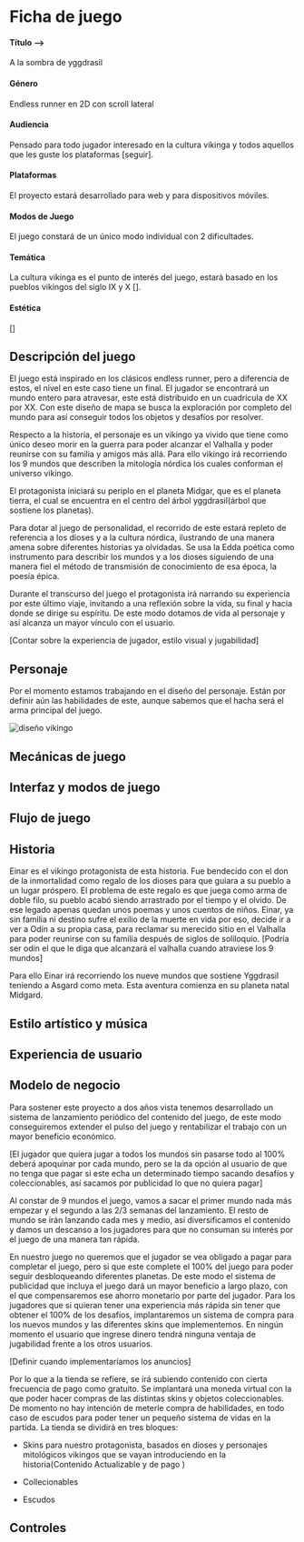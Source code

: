 # Ficha de juego


#### Título -->   
A la sombra de yggdrasil
#### Género 
Endless runner en 2D con scroll lateral 
#### Audiencia
Pensado para todo jugador interesado en la cultura vikinga y todos aquellos que les guste los plataformas [seguir].
#### Plataformas
El proyecto estará desarrollado para web y para dispositivos móviles.
#### Modos de Juego
El juego constará de un único modo individual con 2 dificultades.
#### Temática
La cultura vikinga es el punto de interés del juego, estará basado en los pueblos vikingos del siglo IX y X [].
#### Estética  
[]

## Descripción del juego

El juego está inspirado en los clásicos endless runner, pero a diferencia de estos, el nivel en este caso tiene un final. El jugador se encontrará un mundo entero para atravesar, este está distribuido en un cuadrícula de XX por XX. Con este diseño de mapa se busca la exploración por completo del mundo para así conseguir todos los objetos y desafíos por resolver.


Respecto a la historia, el personaje es un vikingo ya vivido que tiene como único deseo morir en la guerra para poder alcanzar el Valhalla y poder reunirse con su familia y amigos más allá. Para ello vikingo irá recorriendo los 9 mundos que describen la mitología nórdica los cuales conforman el universo vikingo.

El protagonista iniciará su periplo en el planeta Midgar, que es el planeta tierra, el cual se encuentra en el centro del árbol yggdrasil(árbol que sostiene los planetas).


Para dotar al juego de personalidad, el recorrido de este estará repleto de referencia a los dioses y a la cultura nórdica, ilustrando de una manera amena sobre diferentes historias ya olvidadas. Se usa la Edda poética como instrumento para describir los mundos y a los dioses siguiendo de una manera fiel el método de transmisión de conocimiento de esa época, la poesía épica.


Durante el transcurso del juego el protagonista irá narrando su experiencia por este último viaje, invitando a una reflexión sobre la vida, su final y hacia donde se dirige su espíritu. De este modo dotamos de vida al personaje y así alcanza un mayor vínculo con el usuario.


[Contar sobre la experiencia de jugador, estilo visual y jugabilidad]

## Personaje

Por el momento estamos trabajando en el diseño del personaje. Están por definir aún las habilidades de este, aunque sabemos que el hacha será el arma principal del juego.

![diseño vikingo](https://user-images.githubusercontent.com/55508821/95829995-4bbd6d80-0d37-11eb-871d-834920725f60.jpeg)





## Mecánicas de juego


## Interfaz y modos de juego


## Flujo de juego


## Historia

Einar es el vikingo protagonista de esta historia. Fue bendecido con el don de la inmortalidad como regalo de los dioses para que guiara a su pueblo a un lugar próspero. El problema de este regalo es que juega como arma de doble filo, su pueblo acabó siendo arrastrado por el tiempo y el olvido. De ese legado apenas quedan unos poemas y unos cuentos de niños. Einar, ya sin familia ni destino sufre el exilio de la muerte en vida por eso, decide ir a ver a Odín a su propia casa, para reclamar su merecido sitio en el Valhalla para poder reunirse con su familia después de siglos de soliloquio. 
[Podría ser odín el que le diga que alcanzará el valhalla cuando atraviese los 9 mundos]

Para ello Einar irá recorriendo los nueve mundos que sostiene Yggdrasil teniendo a Asgard como meta. Esta aventura comienza en su planeta natal Midgard.


## Estilo artístico y música

## Experiencia de usuario

## Modelo de negocio
Para sostener este proyecto a dos años vista tenemos desarrollado un sistema de lanzamiento periódico del contenido del juego, de este modo conseguiremos extender el pulso del juego y rentabilizar el trabajo con un mayor beneficio económico.

[El jugador que quiera jugar a todos los mundos sin pasarse todo al 100% deberá apoquinar por cada mundo, pero se la da opción al usuario de que no tenga que pagar si este echa un determinado tiempo sacando desafíos y coleccionables, así sacamos por publicidad lo que no quiera pagar]

Al constar de 9 mundos el juego, vamos a sacar el primer mundo nada más empezar y el segundo a las 2/3 semanas del lanzamiento. El resto de mundo se irán lanzando cada mes y medio, así diversificamos el contenido y damos un descanso a los jugadores para que no consuman su interés por el juego de una manera tan rápida.

En nuestro juego no queremos que el jugador se vea obligado a pagar para completar el juego, pero si que este complete el 100% del juego para poder seguir desbloqueando diferentes planetas. De este modo el sistema de publicidad que incluya el juego dará un mayor beneficio a largo plazo, con el que compensaremos ese ahorro monetario por parte del jugador. 
Para los jugadores que si quieran tener una experiencia más rápida sin tener que obtener el 100% de los desafíos, implantaremos un sistema de compra para los nuevos mundos y las diferentes skins que implementemos. En ningún momento el usuario que ingrese dinero tendrá ninguna ventaja de jugabilidad frente a los otros usuarios.

[Definir cuando implementaríamos los anuncios]

Por lo que a la tienda se refiere, se irá subiendo contenido con cierta frecuencia de pago como gratuito. Se implantará una moneda virtual con la que poder hacer compras de las distintas skins y objetos coleccionables. De momento no hay intención de meterle compra de habilidades, en todo caso de escudos para poder tener un pequeño sistema de vidas en la partida.
La tienda se dividirá en tres bloques:
- Skins para nuestro protagonista, basados en dioses y personajes mitológicos vikingos que se vayan introduciendo en la historia(Contenido Actualizable y de pago )

- Collecionables 

- Escudos

## Controles
